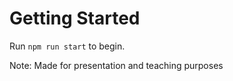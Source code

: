 # Getting Started

Run `npm run start` to begin.

Note: Made for presentation and teaching purposes
